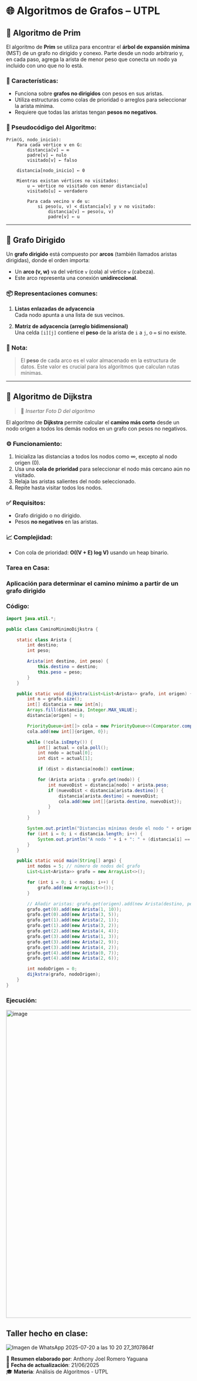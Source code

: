 # 🌐 Algoritmos de Grafos – UTPL

## 🧠 Algoritmo de Prim

El algoritmo de **Prim** se utiliza para encontrar el **árbol de expansión mínima** (MST) de un grafo no dirigido y conexo. Parte desde un nodo arbitrario y, en cada paso, agrega la arista de menor peso que conecta un nodo ya incluido con uno que no lo está.

### 📌 Características:
- Funciona sobre **grafos no dirigidos** con pesos en sus aristas.
- Utiliza estructuras como colas de prioridad o arreglos para seleccionar la arista mínima.
- Requiere que todas las aristas tengan **pesos no negativos**.

### 🧮 Pseudocódigo del Algoritmo:

```pseudo
Prim(G, nodo_inicio):
    Para cada vértice v en G:
        distancia[v] ← ∞
        padre[v] ← nulo
        visitado[v] ← falso

    distancia[nodo_inicio] ← 0

    Mientras existan vértices no visitados:
        u ← vértice no visitado con menor distancia[u]
        visitado[u] ← verdadero

        Para cada vecino v de u:
            si peso(u, v) < distancia[v] y v no visitado:
                distancia[v] ← peso(u, v)
                padre[v] ← u
```

---

## 🔁 Grafo Dirigido

Un **grafo dirigido** está compuesto por **arcos** (también llamados aristas dirigidas), donde el orden importa:

- Un **arco (v, w)** va del vértice `v` (cola) al vértice `w` (cabeza).
- Este arco representa una conexión **unidireccional**.

### 📦 Representaciones comunes:

1. **Listas enlazadas de adyacencia**  
   Cada nodo apunta a una lista de sus vecinos.

2. **Matriz de adyacencia (arreglo bidimensional)**  
   Una celda `[i][j]` contiene el **peso** de la arista de `i` a `j`, o `∞` si no existe.

### 🧾 Nota:
> El **peso** de cada arco es el valor almacenado en la estructura de datos. Este valor es crucial para los algoritmos que calculan rutas mínimas.

---

## 📍 Algoritmo de Dijkstra

> 📸 *Insertar Foto D del algoritmo*

El algoritmo de **Dijkstra** permite calcular el **camino más corto** desde un nodo origen a todos los demás nodos en un grafo con pesos no negativos.

### ⚙️ Funcionamiento:
1. Inicializa las distancias a todos los nodos como ∞, excepto al nodo origen (0).
2. Usa una **cola de prioridad** para seleccionar el nodo más cercano aún no visitado.
3. Relaja las aristas salientes del nodo seleccionado.
4. Repite hasta visitar todos los nodos.

### ✅ Requisitos:
- Grafo dirigido o no dirigido.
- Pesos **no negativos** en las aristas.

### 📈 Complejidad:
- Con cola de prioridad: **O((V + E) log V)** usando un heap binario.
### Tarea en Casa:
### Aplicación para determinar el camino mínimo a partir de un grafo dirigido
### Código:
```java
import java.util.*;

public class CaminoMinimoDijkstra {

    static class Arista {
        int destino;
        int peso;

        Arista(int destino, int peso) {
            this.destino = destino;
            this.peso = peso;
        }
    }

    public static void dijkstra(List<List<Arista>> grafo, int origen) {
        int n = grafo.size();
        int[] distancia = new int[n];
        Arrays.fill(distancia, Integer.MAX_VALUE);
        distancia[origen] = 0;

        PriorityQueue<int[]> cola = new PriorityQueue<>(Comparator.comparingInt(a -> a[1]));
        cola.add(new int[]{origen, 0});

        while (!cola.isEmpty()) {
            int[] actual = cola.poll();
            int nodo = actual[0];
            int dist = actual[1];

            if (dist > distancia[nodo]) continue;

            for (Arista arista : grafo.get(nodo)) {
                int nuevoDist = distancia[nodo] + arista.peso;
                if (nuevoDist < distancia[arista.destino]) {
                    distancia[arista.destino] = nuevoDist;
                    cola.add(new int[]{arista.destino, nuevoDist});
                }
            }
        }

        System.out.println("Distancias mínimas desde el nodo " + origen + ":");
        for (int i = 0; i < distancia.length; i++) {
            System.out.println("A nodo " + i + ": " + (distancia[i] == Integer.MAX_VALUE ? "Inalcanzable" : distancia[i]));
        }
    }

    public static void main(String[] args) {
        int nodos = 5; // número de nodos del grafo
        List<List<Arista>> grafo = new ArrayList<>();

        for (int i = 0; i < nodos; i++) {
            grafo.add(new ArrayList<>());
        }

        // Añadir aristas: grafo.get(origen).add(new Arista(destino, peso));
        grafo.get(0).add(new Arista(1, 10));
        grafo.get(0).add(new Arista(3, 5));
        grafo.get(1).add(new Arista(2, 1));
        grafo.get(1).add(new Arista(3, 2));
        grafo.get(2).add(new Arista(4, 4));
        grafo.get(3).add(new Arista(1, 3));
        grafo.get(3).add(new Arista(2, 9));
        grafo.get(3).add(new Arista(4, 2));
        grafo.get(4).add(new Arista(0, 7));
        grafo.get(4).add(new Arista(2, 6));

        int nodoOrigen = 0;
        dijkstra(grafo, nodoOrigen);
    }
}

```
### Ejecución:
<img width="1439" height="840" alt="image" src="https://github.com/user-attachments/assets/98e8c5cd-738a-4deb-99cd-15ec6d7fcde4" />

## Taller hecho en clase:
![Imagen de WhatsApp 2025-07-20 a las 10 20 27_3f07864f](https://github.com/user-attachments/assets/5403d365-bc26-4315-a3a2-2d6e827e0d28)

🧾 **Resumen elaborado por**: Anthony Joel Romero Yaguana  
📅 **Fecha de actualización**: 21/06/2025  
🎓 **Materia**: Análisis de Algoritmos - UTPL
